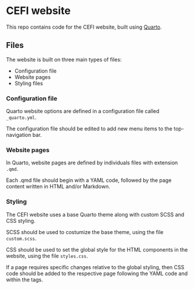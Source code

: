 # CEFI website

This repo contains code for the CEFI website, built using <a href="https://quarto.org/" target="_blank">Quarto</a>.

## Files

The website is built on three main types of files:
* Configuration file
* Website pages
* Styling files

### Configuration file

<p>Quarto website options are defined in a configuration file called <code>_quarto.yml</code>.</p>
<p>The configuration file should be edited to add new menu items to the top-navigation bar.</p>

### Website pages

<p>In Quarto, website pages are defined by individuals files with extension <code>.qmd</code>.</p>
<p>Each .qmd file should begin with a YAML code, followed by the page content written in HTML and/or Markdown.</p>

### Styling

<p>The CEFI website uses a base Quarto theme along with custom SCSS and CSS styling.</p>
<p>SCSS should be used to costumize the base theme, using the file <code>custom.scss</code>.</p>
<p>CSS should be used to set the global style for the HTML components in the website, using the file <code>styles.css</code>.</p>
<p>If a page requires specific changes relative to the global styling, then CSS code should be added to the respective page following the YAML code and within the <code><style></style></code> tags.</p>
